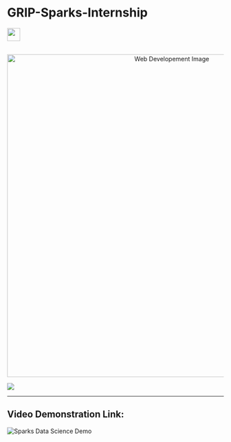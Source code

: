 # GRIP-Sparks-Internship

<img height="30" src="https://img.shields.io/badge/The Sparks Foundation-black.svg?&style=for-the-badge&logo=TheSparksFoundation&logoColor=blue" />
<br><br>

<p align="center"><img src="https://github.com/Programmer1473/THE-SPARKS-FOUNDATION/blob/master/certificate/Data-Science-vs.-Big-Data-vs.jpg" alt="Web Developement Image" width=750px />

[![](https://img.shields.io/badge/Author-Amanda_Judy_Andrade-green.svg)](https://github.com/aja512)<br> 

---
## Video Demonstration Link:
![Sparks Data Science Demo]()
